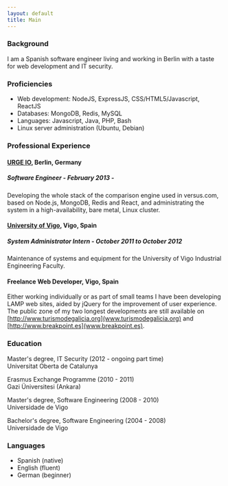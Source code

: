 ```yaml
---
layout: default
title: Main
---
```


### Background
I am a Spanish software engineer living and working in Berlin with
a taste for web development and IT security.

### Proficiencies

* Web development: NodeJS, ExpressJS, CSS/HTML5/Javascript, ReactJS
* Databases: MongoDB, Redis, MySQL
* Languages: Javascript, Java, PHP, Bash
* Linux server administration (Ubuntu, Debian)

### Professional Experience

#### [URGE IO](http://versus.com), Berlin, Germany
##### Software Engineer - February 2013 -

Developing the whole stack of the comparison engine used in versus.com,
based on Node.js, MongoDB, Redis and React, and administrating the
system in a high-availability, bare metal, Linux cluster.

#### [University of Vigo](http://www.uvigo.es), Vigo, Spain  
##### System Administrator Intern - October 2011 to October 2012

Maintenance of systems and equipment for the
University of Vigo Industrial Engineering Faculty.

#### Freelance Web Developer, Vigo, Spain
Either working individually or as part of small teams I have been
developing LAMP web sites, aided by jQuery for the improvement of
user experience. The public zone of my two longest developments
are still available on
[http://www.turismodegalicia.org](www.turismodegalicia.org)
and [http://www.breakpoint.es](www.breakpoint.es).

### Education

Master's degree, IT Security (2012 - ongoing part time)  
Universitat Oberta de Catalunya 

Erasmus Exchange Programme (2010 - 2011)  
Gazi Üniversitesi (Ankara) 

Master's degree, Software Engineering (2008 - 2010)  
Universidade de Vigo 

Bachelor's degree, Software Engineering (2004 - 2008)  
Universidade de Vigo 

### Languages
* Spanish (native)
* English (fluent)
* German (beginner)


